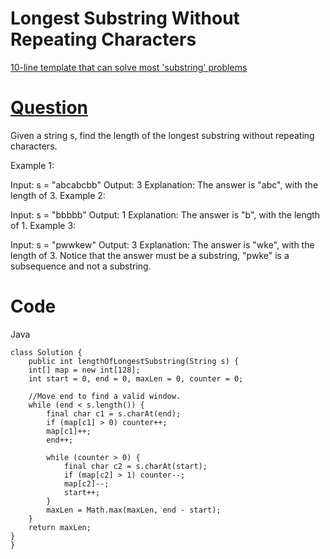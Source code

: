
# Longest Substring Without Repeating Characters

[10-line template that can solve most 'substring' problems](https://leetcode.com/problems/minimum-window-substring/solutions/26808/here-is-a-10-line-template-that-can-solve-most-substring-problems/)


# [Question](https://leetcode.com/problems/longest-substring-without-repeating-characters/description/)

Given a string s, find the length of the longest 
substring
 without repeating characters.

 

Example 1:

Input: s = "abcabcbb"
Output: 3
Explanation: The answer is "abc", with the length of 3.
Example 2:

Input: s = "bbbbb"
Output: 1
Explanation: The answer is "b", with the length of 1.
Example 3:

Input: s = "pwwkew"
Output: 3
Explanation: The answer is "wke", with the length of 3.
Notice that the answer must be a substring, "pwke" is a subsequence and not a substring.

# Code

 Java
```
class Solution {
    public int lengthOfLongestSubstring(String s) {
    int[] map = new int[128]; 
    int start = 0, end = 0, maxLen = 0, counter = 0;
     
    //Move end to find a valid window. 
    while (end < s.length()) {
        final char c1 = s.charAt(end);
        if (map[c1] > 0) counter++;
        map[c1]++;
        end++;

        while (counter > 0) {
            final char c2 = s.charAt(start);
            if (map[c2] > 1) counter--;
            map[c2]--;
            start++;
        }
        maxLen = Math.max(maxLen, end - start);
    }   
    return maxLen;
}
}
```
